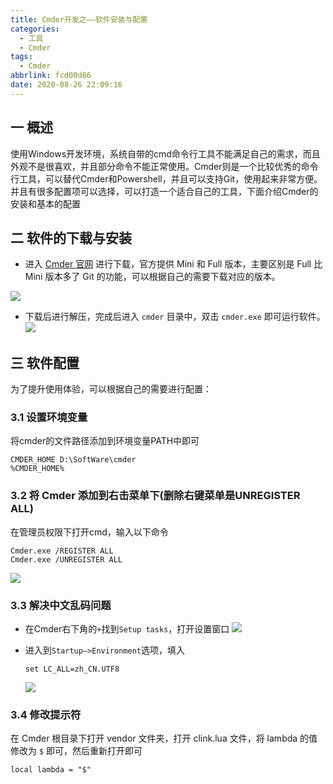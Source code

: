 ```yaml
---
title: Cmder开发之——软件安装与配置
categories:
  - 工具
  - Cmder
tags:
  - Cmder
abbrlink: fcd00d86
date: 2020-08-26 22:09:16
---
```

## 一 概述

使用Windows开发环境，系统自带的cmd命令行工具不能满足自己的需求，而且外观不是很喜欢，并且部分命令不能正常使用。Cmder则是一个比较优秀的命令行工具，可以替代Cmder和Powershell，并且可以支持Git，使用起来非常方便。并且有很多配置项可以选择，可以打造一个适合自己的工具，下面介绍Cmder的安装和基本的配置

<!--more-->

## 二 软件的下载与安装

* 进入 [Cmder 官网][11] 进行下载，官方提供 Mini 和 Full 版本，主要区别是 Full 比 Mini 版本多了 Git 的功能，可以根据自己的需要下载对应的版本。

![][1]
* 下载后进行解压，完成后进入 `cmder` 目录中，双击 `cmder.exe` 即可运行软件。
![][2]

## 三 软件配置

为了提升使用体验，可以根据自己的需要进行配置：

### 3.1 设置环境变量

将cmder的文件路径添加到环境变量PATH中即可

```
CMDER_HOME D:\SoftWare\cmder
%CMDER_HOME%
```

### 3.2 将 Cmder 添加到右击菜单下(删除右键菜单是UNREGISTER ALL)

在管理员权限下打开cmd，输入以下命令

```
Cmder.exe /REGISTER ALL
Cmder.exe /UNREGISTER ALL
```

![][3]
### 3.3 解决中文乱码问题

* 在Cmder右下角的`+`找到`Setup tasks`，打开设置窗口
  ![][4]
  
* 进入到`Startup—>Environment`选项，填入

  ```
  set LC_ALL=zh_CN.UTF8
  ```
  
  ![][5]

### 3.4 修改提示符

在 Cmder 根目录下打开 vendor 文件夹，打开 clink.lua 文件，将 lambda 的值修改为 `$` 即可，然后重新打开即可

```
local lambda = "$"
```



[1]:https://jsd.onmicrosoft.cn/gh/PGzxc/CDN/blog-image/cmder-download-select.png
[2]:https://jsd.onmicrosoft.cn/gh/PGzxc/CDN/blog-image/cmder-exe-run.png
[3]:https://jsd.onmicrosoft.cn/gh/PGzxc/CDN/blog-image/cmder-register-all.png
[4]:https://jsd.onmicrosoft.cn/gh/PGzxc/CDN/blog-image/cmder-setup-tasks.png
[5]:https://jsd.onmicrosoft.cn/gh/PGzxc/CDN/blog-image/cmder-startup-environment-zh.png
[11]:https://cmder.net